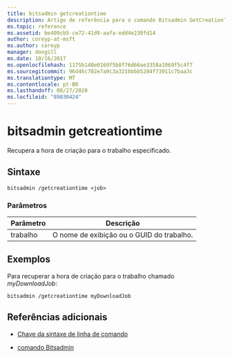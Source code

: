 ```yaml
---
title: bitsadmin getcreationtime
description: Artigo de referência para o comando Bitsadmin GetCreationTime, que recupera a hora de criação para o trabalho especificado.
ms.topic: reference
ms.assetid: be409cb5-ce72-41d9-aafa-edd4e230fd14
author: coreyp-at-msft
ms.author: coreyp
manager: dongill
ms.date: 10/16/2017
ms.openlocfilehash: 1175b148e0169f5b8f76d66ae3358a1069f5c4f7
ms.sourcegitcommit: 96d46c702e7a9c3a321bbbb5284f73911c7baa3c
ms.translationtype: MT
ms.contentlocale: pt-BR
ms.lasthandoff: 08/27/2020
ms.locfileid: "89030424"
---
```

# <a name="bitsadmin-getcreationtime"></a>bitsadmin getcreationtime

Recupera a hora de criação para o trabalho especificado.

## <a name="syntax"></a>Sintaxe

```
bitsadmin /getcreationtime <job>
```

### <a name="parameters"></a>Parâmetros

| Parâmetro | Descrição |
| -------------- | -------------- |
| trabalho | O nome de exibição ou o GUID do trabalho. |

## <a name="examples"></a>Exemplos

Para recuperar a hora de criação para o trabalho chamado *myDownloadJob*:

```
bitsadmin /getcreationtime myDownloadJob
```

## <a name="additional-references"></a>Referências adicionais

- [Chave da sintaxe de linha de comando](command-line-syntax-key.md)

- [comando Bitsadmin](bitsadmin.md)
